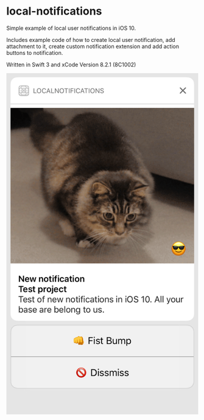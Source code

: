 # local-notifications
Simple example of local user notifications in iOS 10.

Includes example code of how to create local user notification, add attachment to it, create custom notification extension and add action buttons to notification.

Written in Swift 3 and xCode Version 8.2.1 (8C1002)

![alt tag](https://raw.githubusercontent.com/epavlov/local-notifications/master/screenshot.png)
